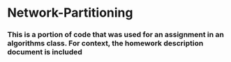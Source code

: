 # Network-Partitioning


### This is a portion of code that was used for an assignment in an algorithms class. For context, the homework description document is included
